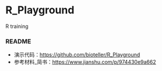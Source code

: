 # R_Playground
R training

### README
* 演示代码：https://github.com/bioteller/R_Playground
* 参考材料_简书：https://www.jianshu.com/p/974430e9a662

